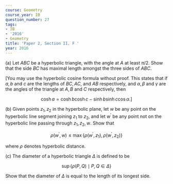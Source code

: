 ```yaml
---
course: Geometry
course_year: IB
question_number: 27
tags:
- IB
- '2016'
- Geometry
title: 'Paper 2, Section II, F '
year: 2016
---
```




(a) Let $A B C$ be a hyperbolic triangle, with the angle at $A$ at least $\pi / 2$. Show that the side $B C$ has maximal length amongst the three sides of $A B C$.

[You may use the hyperbolic cosine formula without proof. This states that if $a, b$ and $c$ are the lengths of $B C, A C$, and $A B$ respectively, and $\alpha, \beta$ and $\gamma$ are the angles of the triangle at $A, B$ and $C$ respectively, then

$$\cosh a=\cosh b \cosh c-\sinh b \sinh c \cos \alpha .]$$

(b) Given points $z_{1}, z_{2}$ in the hyperbolic plane, let $w$ be any point on the hyperbolic line segment joining $z_{1}$ to $z_{2}$, and let $w^{\prime}$ be any point not on the hyperbolic line passing through $z_{1}, z_{2}, w$. Show that

$$\rho\left(w^{\prime}, w\right) \leqslant \max \left\{\rho\left(w^{\prime}, z_{1}\right), \rho\left(w^{\prime}, z_{2}\right)\right\}$$

where $\rho$ denotes hyperbolic distance.

(c) The diameter of a hyperbolic triangle $\Delta$ is defined to be

$$\sup \{\rho(P, Q) \mid P, Q \in \Delta\}$$

Show that the diameter of $\Delta$ is equal to the length of its longest side.